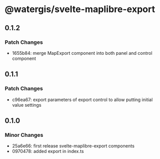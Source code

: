 # @watergis/svelte-maplibre-export

## 0.1.2

### Patch Changes

- 1655b84: merge MapExport component into both panel and control component

## 0.1.1

### Patch Changes

- c96ea67: export parameters of export control to allow putting initial value settings

## 0.1.0

### Minor Changes

- 25a6e66: first release svelte-maplibre-export components
- 0970478: added export in index.ts
